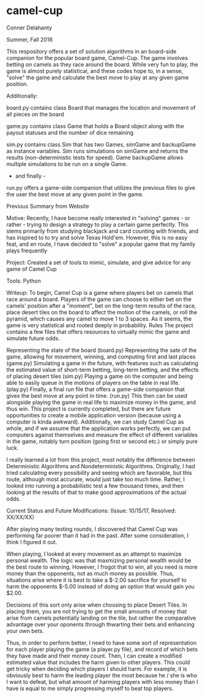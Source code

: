 # camel-cup

Conner Delahanty

Summer, Fall 2018

This respository offers a set of solution algorithms in an board-side companion for the popular board game,
Camel-Cup. The game involves betting on camels as they race around the board. While very fun to play, the
game is almost purely statistical, and these codes hope to, in a sense, "solve" the game and calculate the
best move to play at any given game position.

Additionally:

board.py contains class Board that manages the location and movement of all pieces on the board

game.py contains class Game that holds a Board object along with the payout statuses and the number of dice remaining

sim.py contains class Sim that has two Games, simGame and backupGame as instance variables. Sim runs simulations on simGame and returns the results (non-deterministic tests for speed). Game backupGame allows multiple simulations to be run on a single Game.

- and finally -

run.py offers a game-side companion that utilizes the previous files to give the user the best move at any given point in the game.



Previous Summary from Website

Motive: Recently, I have become really interested in "solving" games - or rather - trying to design a strategy to play a certain game perfectly. This stems primarily from studying blackjack and card counting with friends, and has inspired to to try and solve Texas Hold'em. However, this is no easy feat, and en route, I have decided to "solve" a popular game that my family plays frequently

Project: Created a set of tools to mimic, simulate, and give advice for any game of Camel Cup

Tools: Python

Writeup:
To begin, Camel Cup is a game where players bet on camels that race around a board. Players of the game can choose to either bet on the camels' position after a "moment", bet on the long-term results of the race, place desert tiles on the board to affect the motion of the camels, or roll the pyramid, which causes any camel to move 1 to 3 spaces. As it seems, the game is very statistical and rooted deeply in probability. Rules
The project contains a few files that offers resources to virtually mimic the game and simulate future odds.

Representing the state of the board (board.py)
Representing the sate of the game, allowing for movement, winning, and computing first and last places (game.py)
Simulating a game in the future, with features such as calculating the estimated value of short-term betting, long-term betting, and the effects of placing desert tiles (sim.py)
Playing a game on the computer and being able to easily queue in the motions of players on the table in real life. (play.py)
Finally, a final run file that offers a game-side companion that gives the best move at any point in time. (run.py)
This then can be used alongside playing the game in real life to maximize money in the game, and thus win.
This project is currently completed, but there are future opportunities to create a mobile application version (because using a computer is kinda awkward). Additionally, we can study Camel Cup as whole, and if we assume that the application works perfectly, we can put computers against themselves and measure the effect of different variables in the game, notably turn position (going first or second etc.) or simply pure luck.

I really learned a lot from this project, most notably the difference between Deterministic Algorithms and Nondeterministic Algorithms. Originally, I had tried calculating every possibility and seeing which are favorable, but this route, although most accurate, would just take too much time. Rather, I looked into running a probabilistic test a few thousand times, and then looking at the results of that to make good approximations of the actual odds.

 

Current Status and Future Modifications:
(Issue: 10/15/17, Resolved: XX/XX/XX)

After playing many testing rounds, I discovered that Camel Cup was performing far poorer than it had in the past. After some consideration, I think I figured it out.

When playing, I looked at every movement as an attempt to maximize personal wealth. The logic was that maxmizing personal wealth would be the best route to winning. However, I frogot that to win, all you need is more money than the opponents, not as much money as possible. Thus, situations arise where it is best to take a $-2.00 sacrifice for yourself to harm the opponents $-5.00 instead of doing an option that would gain you $2.00.

Decisions of this sort only arise when choosing to place Desert Tiles. In placing them, you are not trying to get the small amounts of money that arise from camels potentially landing on the tile, but rather the comparative advantage over your oponents through thwarting their bets and enhancing your own bets.

Thus, in order to perform better, I need to have some sort of representation for each player playing the game (a player.py file), and record of which bets they have made and their money count. Then, I can create a modified estimated value that includes the harm given to other players. This could get tricky when deciding which players I should harm. For example, it is obviously best to harm the leading player the most because he / she is who I want to defeat, but what amount of harming players with less money than I have is equal to me simply progressing myself to beat top players.
